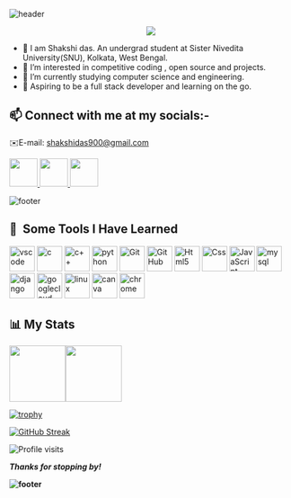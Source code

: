 <p align="center">
  
  ![header](https://capsule-render.vercel.app/api?type=waving&color=gradient&height=100&section=header&text=Hey%20Folks!🕹&animation=fadeIn&fontSize=90)
</p>

<p align="center">
    <img src="https://media.tenor.com/f31GfZR3C7AAAAAC/shinobu-kny.gif"/>
</p>

- 👋 I am Shakshi das. An undergrad student at Sister Nivedita University(SNU), Kolkata, West Bengal.
- 👀 I’m interested in competitive coding , open source and projects.
- 🌱 I’m currently studying computer science and engineering.
- 💞 Aspiring to be a full stack developer and learning on the go.
  
<h2> 📫 Connect with me at my socials:-</h2>  
  
   ✉️E-mail: shakshidas900@gmail.com 
      
<a href="https://instagram.com/shakshi_raven?igshid=ZGUzMzM3NWJiOQ==">
  <img height="50" src="https://user-images.githubusercontent.com/46517096/166974368-9798f39f-1f46-499c-b14e-81f0a3f83a06.png"/>
</a>
<a href="https://twitter.com/i_shakshi_?s=09">
  <img height="50" src="https://cdn0.iconfinder.com/data/icons/social-media-2183/512/social__media__social_media__twitter_-512.png"/>
</a>
<a href="https://www.linkedin.com/in/shakshi-das-03822a220">
  <img height="50" src="https://cdn4.iconfinder.com/data/icons/colorful-guache-social-media-logos-1/159/social-media_linkedin-256.png"/>
</a>

<!---
Shakshi-das/Shakshi-das is a ✨ special ✨ repository because its `README.md` (this file) appears on your GitHub profile.
You can click the Preview link to take a look at your changes.
--->
<p align="center">
  
  ![footer](https://capsule-render.vercel.app/api?section=footer&type=cylinder&color=gradient&height=30) 
</p>
<h2> 🚀 &nbsp;Some Tools I Have Learned</h2>
<p align="left">
<img src="https://cdn.jsdelivr.net/gh/devicons/devicon/icons/vscode/vscode-original.svg" alt="vscode" width="45" height="45"/>
<img src="https://cdn.jsdelivr.net/gh/devicons/devicon/icons/c/c-original.svg" alt="c" width="45" height="45"/>
<img src="https://cdn.jsdelivr.net/gh/devicons/devicon/icons/cplusplus/cplusplus-original.svg" alt="c++" width="45" height="45"/>
<img
src="https://cdn.jsdelivr.net/gh/devicons/devicon/icons/python/python-original.svg" alt="python" width="45" height="45">
<img
src="https://cdn.jsdelivr.net/gh/devicons/devicon/icons/git/git-original.svg" alt="Git" width="45" height="45">
<img
src="https://cdn.jsdelivr.net/gh/devicons/devicon/icons/github/github-original.svg" alt="GitHub" width="45" height="45">
<img
src="https://cdn.jsdelivr.net/gh/devicons/devicon/icons/html5/html5-original.svg" alt="Html5" width="45" height="45" >
<img src="https://cdn.jsdelivr.net/gh/devicons/devicon/icons/css3/css3-original-wordmark.svg" alt="Css" width="45" height="45">
<img
src="https://cdn.jsdelivr.net/gh/devicons/devicon/icons/javascript/javascript-original.svg" alt="JavaScript" width="45" height="45">
<img
src="https://cdn.jsdelivr.net/gh/devicons/devicon/icons/mysql/mysql-original-wordmark.svg" alt="mysql" width="45" height="45">
<img
src="https://cdn.jsdelivr.net/gh/devicons/devicon/icons/django/django-plain.svg" alt="django" width="45" height="45">
<img
src="https://cdn.jsdelivr.net/gh/devicons/devicon/icons/googlecloud/googlecloud-original.svg" alt="googlecloud" width="45" height="45">
<img
src="https://cdn.jsdelivr.net/gh/devicons/devicon/icons/linux/linux-original.svg" alt="linux" width="45" height="45">
<img
src="https://cdn.jsdelivr.net/gh/devicons/devicon/icons/canva/canva-original.svg" alt="canva" width="45" height="45">
<img
src="https://cdn.jsdelivr.net/gh/devicons/devicon/icons/chrome/chrome-original.svg" alt="chrome" width="45" height="45">
</p>
<h2>📊 My Stats</h2>

<div style="display: flex; flex-direction: row;">
 <img class="img" src="https://github-readme-stats.vercel.app/api/top-langs/?username=Shakshi-das&theme=radical&layout=compact" width=100/>
  <img class="img" src="https://github-readme-stats.vercel.app/api?username=Shakshi-das&show_icons=true&theme=radical" width=100 />
</div>

[![trophy](https://github-profile-trophy.vercel.app/?username=Shakshi-das&theme=tokyonight)](https://github.com/Shakshi-das/github-profile-trophy)

[![GitHub Streak](https://streak-stats.demolab.com/?user=Shakshi-das)](https://git.io/streak-stats)

</span>

![Profile visits](https://komarev.com/ghpvc/?username=Shakshi-das&color=blueviolet&style=plastic)

<b><i>Thanks for stopping by! </i><b>

![footer](https://capsule-render.vercel.app/api?section=footer&type=waving&color=gradient&height=100&animation=fadeIn)
